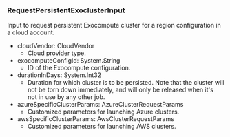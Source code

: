 ### RequestPersistentExoclusterInput
Input to request persistent Exocompute cluster for a region configuration in a cloud account.

- cloudVendor: CloudVendor
  - Cloud provider type.
- exocomputeConfigId: System.String
  - ID of the Exocompute configuration.
- durationInDays: System.Int32
  - Duration for which cluster is to be persisted. Note that the cluster will not be torn down immediately, and will only be released when it's not in use by any other job.
- azureSpecificClusterParams: AzureClusterRequestParams
  - Customized parameters for launching Azure clusters.
- awsSpecificClusterParams: AwsClusterRequestParams
  - Customized parameters for launching AWS clusters.
